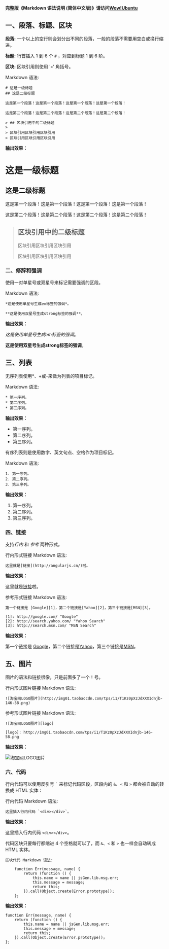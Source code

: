 **完整版《Markdown 语法说明 (简体中文版)》请访问[Wow!Ubuntu](http://wowubuntu.com/markdown/)**

## 一、段落、标题、区块 ##

**段落:** 一个以上的空行则会划分出不同的段落，一般的段落不需要用空白或换行缩进。

**标题:** 行首插入 1 到 6 个 `#` ，对应到标题 1 到 6 阶。

**区块:** 区块引用则使用 '`>`' 角括号。

Markdown 语法:

    # 这是一级标题
    ## 这是二级标题

    这是第一个段落！这是第一个段落！这是第一个段落！这是第一个段落！

    这是第二个段落！这是第二个段落！这是第二个段落！这是第二个段落！

    > ## 区块引用中的二级标题
    >
    > 区块引用区块引用区块引用
    > 区块引用区块引用区块引用

**输出效果：**

# 这是一级标题
## 这是二级标题

这是第一个段落！这是第一个段落！这是第一个段落！这是第一个段落！

这是第二个段落！这是第二个段落！这是第二个段落！这是第二个段落！

> ## 区块引用中的二级标题
>
> 区块引用区块引用区块引用
>
> 区块引用区块引用区块引用


### 二、修辞和强调 ###

使用一对单星号或双星号来标记需要强调的区段。

Markdown 语法:

    *这是使用单星号生成em标签的强调*。

    **这是使用双星号生成strong标签的强调**。

**输出效果：**

*这是使用单星号生成em标签的强调*。

**这是使用双星号生成strong标签的强调**。

## 三、列表 ##

无序列表使用*、+或-来做为列表的项目标记。

Markdown 语法:

    * 第一序列。
    * 第二序列。
    * 第三序列。

**输出效果：**

* 第一序列。
* 第二序列。
* 第三序列。

有序列表则是使用数字、英文句点、空格作为项目标记。

Markdown 语法:

    1. 第一序列。
    2. 第二序列。
    3. 第三序列。

**输出效果：**

1. 第一序列。
2. 第二序列。
3. 第三序列。

### 四、链接 ###

支持*行内* 和 *参考* 两种形式。

行内形式链接 Markdown 语法:

    这里就是[链接](http://angularjs.cn/)啦。

**输出效果：**

这里就是[链接](http://angularjs.cn/)啦。

参考形式链接 Markdown 语法:

    第一个链接是 [Google][1]，第二个链接是[Yahoo][2]，第三个链接是[MSN][3]。

    [1]: http://google.com/ "Google"
    [2]: http://search.yahoo.com/ "Yahoo Search"
    [3]: http://search.msn.com/ "MSN Search"

**输出效果：**

第一个链接是 [Google][1]，第二个链接是[Yahoo][2]，第三个链接是[MSN][3]。

[1]: http://google.com/ "Google"
[2]: http://search.yahoo.com/ "Yahoo Search"
[3]: http://search.msn.com/ "MSN Search"

## 五、图片 ##

图片的语法和链接很像，只是前面多了一个！号。

行内形式图片链接 Markdown 语法:

    ![淘宝网LOGO图片](http://img01.taobaocdn.com/tps/i1/T1Kz0pXzJdXXXIdnjb-146-58.png)

参考形式图片链接 Markdown 语法:

    ![淘宝网LOGO图片][logo]

    [logo]: http://img01.taobaocdn.com/tps/i1/T1Kz0pXzJdXXXIdnjb-146-58.png

**输出效果：**

![淘宝网LOGO图片][logo]

[logo]: http://img01.taobaocdn.com/tps/i1/T1Kz0pXzJdXXXIdnjb-146-58.png

### 六、代码 ###

行内代码可以使用反引号 `` ` `` 来标记代码区段，区段内的 `&`、`<` 和 `>` 都会被自动的转换成 HTML 实体：

行内代码 Markdown 语法:

    这里插入行内代码 `<div></div>`。

**输出效果：**

这里插入行内代码 `<div></div>`。

代码区块只要每行都缩进 4 个空格就可以了，而 `&`、`<` 和 `>` 也一样会自动转成 HTML 实体。

    区块代码 Markdown 语法:

        function Err(message, name) {
            return (function () {
                this.name = name || jsGen.lib.msg.err;
                this.message = message;
                return this;
            }).call(Object.create(Error.prototype));
        };

**输出效果：**

    function Err(message, name) {
        return (function () {
            this.name = name || jsGen.lib.msg.err;
            this.message = message;
            return this;
        }).call(Object.create(Error.prototype));
    };
